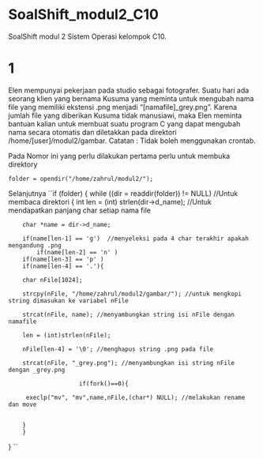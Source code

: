 # SoalShift_modul2_C10
SoalShift modul 2 Sistem Operasi kelompok C10.

# 1
 Elen mempunyai pekerjaan pada studio sebagai fotografer. Suatu hari ada seorang klien yang bernama Kusuma yang meminta untuk mengubah nama file yang memiliki ekstensi .png menjadi “[namafile]_grey.png”. Karena jumlah file yang diberikan Kusuma tidak manusiawi, maka Elen meminta bantuan kalian untuk membuat suatu program C yang dapat mengubah nama secara otomatis dan diletakkan pada direktori /home/[user]/modul2/gambar.
Catatan : Tidak boleh menggunakan crontab.

Pada Nomor ini yang perlu dilakukan pertama perlu untuk membuka direktory

`folder = opendir("/home/zahrul/modul2/");`

 Selanjutnya 
 ``if (folder)
    {
        while ((dir = readdir(folder)) != NULL) //Untuk membaca direktori
        {
	    int len = (int) strlen(dir->d_name); //Untuk mendapatkan panjang char setiap nama file

	    char *name = dir->d_name;

	   	if(name[len-1] == 'g')	//menyeleksi pada 4 char terakhir apakah mengandung .png
        	if(name[len-2] == 'n' ) 
		if(name[len-3] == 'p' )
		if(name[len-4] == '.'){
	    	
		char nFile[1024];

		strcpy(nFile, "/home/zahrul/modul2/gambar/"); //untuk mengkopi string dimasukan ke variabel nFile

		strcat(nFile, name); //menyambungkan string isi nFile dengan namafile
		
		len = (int)strlen(nFile);

		nFile[len-4] = '\0'; //menghapus string .png pada file
		
		strcat(nFile, "_grey.png"); //menyambungkan isi string nFile dengan _grey.png

						if(fork()==0){

		 execlp("mv", "mv",name,nFile,(char*) NULL); //melakukan rename dan move 


		}
	    }
}
    ``
